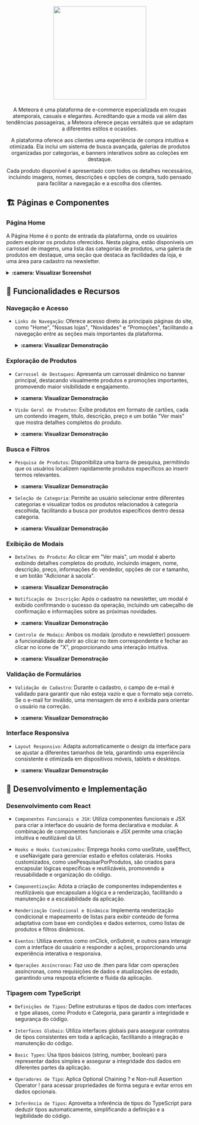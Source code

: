 <h1 align="center" id="descricao"><img width="250px" src="https://github.com/user-attachments/assets/8e7c44e5-7ece-4821-a625-98fb1be5b6ec"></h1>

<p align="center">A Meteora é uma plataforma de e-commerce especializada em roupas atemporais, casuais e elegantes. Acreditando que a moda vai além das tendências passageiras, a Meteora oferece peças versáteis que se adaptam a diferentes estilos e ocasiões.</p>

<p align="center">A plataforma oferece aos clientes uma experiência de compra intuitiva e otimizada. Ela inclui um sistema de busca avançada, galerias de produtos organizadas por categorias, e banners interativos sobre as coleções em destaque.</p>

<p align="center">Cada produto disponível é apresentado com todos os detalhes necessários, incluindo imagens, nomes, descrições e opções de compra, tudo pensado para facilitar a navegação e a escolha dos clientes.</p>

## :building_construction: Páginas e Componentes

### Página Home

A Página Home é o ponto de entrada da plataforma, onde os usuários podem explorar os produtos oferecidos. Nesta página, estão disponíveis um carrossel de imagens, uma lista das categorias de produtos, uma galeria de produtos em destaque, uma seção que destaca as facilidades da loja, e uma área para cadastro na newsletter.

<details>
    <summary><b>:camera: Visualizar Screenshot</b></summary>
    <br />
    <img src="" />
</details>

## :rocket: Funcionalidades e Recursos

### Navegação e Acesso

-   `Links de Navegação`: Oferece acesso direto às principais páginas do site, como "Home", "Nossas lojas", "Novidades" e "Promoções", facilitando a navegação entre as seções mais importantes da plataforma.

    <details>
        <summary><b>:camera: Visualizar Demonstração</b></summary>
        <br />
        <img src="" />
    </details>

### Exploração de Produtos

-   `Carrossel de Destaques`: Apresenta um carrossel dinâmico no banner principal, destacando visualmente produtos e promoções importantes, promovendo maior visibilidade e engajamento.

    <details>
        <summary><b>:camera: Visualizar Demonstração</b></summary>
        <br />
        <img src="" />
    </details>

-   `Visão Geral de Produtos`: Exibe produtos em formato de cartões, cada um contendo imagem, título, descrição, preço e um botão "Ver mais" que mostra detalhes completos do produto.

    <details>
        <summary><b>:camera: Visualizar Demonstração</b></summary>
        <br />
        <img src="" />
    </details>

### Busca e Filtros

-   `Pesquisa de Produtos`: Disponibiliza uma barra de pesquisa, permitindo que os usuários localizem rapidamente produtos específicos ao inserir termos relevantes.

    <details>
        <summary><b>:camera: Visualizar Demonstração</b></summary>
        <br />
        <img src="" />
    </details>

-   `Seleção de Categoria`: Permite ao usuário selecionar entre diferentes categorias e visualizar todos os produtos relacionados à categoria escolhida, facilitando a busca por produtos específicos dentro dessa categoria.

    <details>
        <summary><b>:camera: Visualizar Demonstração</b></summary>
        <br />
        <img src="" />
    </details>

### Exibição de Modais

-   `Detalhes do Produto`: Ao clicar em "Ver mais", um modal é aberto exibindo detalhes completos do produto, incluindo imagem, nome, descrição, preço, informações do vendedor, opções de cor e tamanho, e um botão "Adicionar à sacola".

    <details>
        <summary><b>:camera: Visualizar Demonstração</b></summary>
        <br />
        <img src="" />
    </details>

-   `Notificação de Inscrição`: Após o cadastro na newsletter, um modal é exibido confirmando o sucesso da operação, incluindo um cabeçalho de confirmação e informações sobre as próximas novidades.

    <details>
        <summary><b>:camera: Visualizar Demonstração</b></summary>
        <br />
        <img src="" />
    </details>

-   `Controle de Modais`: Ambos os modais (produto e newsletter) possuem a funcionalidade de abrir ao clicar no item correspondente e fechar ao clicar no ícone de "X", proporcionando uma interação intuitiva.

    <details>
        <summary><b>:camera: Visualizar Demonstração</b></summary>
        <br />
        <img src="" />
    </details>

### Validação de Formulários

-   `Validação de Cadastro`: Durante o cadastro, o campo de e-mail é validado para garantir que não esteja vazio e que o formato seja correto. Se o e-mail for inválido, uma mensagem de erro é exibida para orientar o usuário na correção.

    <details>
        <summary><b>:camera: Visualizar Demonstração</b></summary>
        <br />
        <img src="" />
    </details>

### Interface Responsiva

-   `Layout Responsivo`: Adapta automaticamente o design da interface para se ajustar a diferentes tamanhos de tela, garantindo uma experiência consistente e otimizada em dispositivos móveis, tablets e desktops.

    <details>
        <summary><b>:camera: Visualizar Demonstração</b></summary>
        <br />
        <img src="" />
    </details>

## :toolbox: Desenvolvimento e Implementação

### Desenvolvimento com React

-   `Componentes Funcionais e JSX`: Utiliza componentes funcionais e JSX para criar a interface do usuário de forma declarativa e modular. A combinação de componentes funcionais e JSX permite uma criação intuitiva e reutilizável da UI.

-   `Hooks e Hooks Customizados`: Emprega hooks como useState, useEffect, e useNavigate para gerenciar estado e efeitos colaterais. Hooks customizados, como usePesquisarPorProdutos, são criados para encapsular lógicas específicas e reutilizáveis, promovendo a reusabilidade e organização do código.

-   `Componentização`: Adota a criação de componentes independentes e reutilizáveis que encapsulam a lógica e a renderização, facilitando a manutenção e a escalabilidade da aplicação.

-   `Renderização Condicional e Dinâmica`: Implementa renderização condicional e mapeamento de listas para exibir conteúdo de forma adaptativa com base em condições e dados externos, como listas de produtos e filtros dinâmicos.

-   `Eventos`: Utiliza eventos como onClick, onSubmit, e outros para interagir com a interface do usuário e responder a ações, proporcionando uma experiência interativa e responsiva.

-   `Operações Assíncronas`: Faz uso de .then para lidar com operações assíncronas, como requisições de dados e atualizações de estado, garantindo uma resposta eficiente e fluida da aplicação.

### Tipagem com TypeScript

-   `Definições de Tipos`: Define estruturas e tipos de dados com interfaces e type aliases, como Produto e Categoria, para garantir a integridade e segurança do código.

-   `Interfaces Globais`: Utiliza interfaces globais para assegurar contratos de tipos consistentes em toda a aplicação, facilitando a integração e manutenção do código.

-   `Basic Types`: Usa tipos básicos (string, number, boolean) para representar dados simples e assegurar a integridade dos dados em diferentes partes da aplicação.

-   `Operadores de Tipo`: Aplica Optional Chaining ? e Non-null Assertion Operator ! para acessar propriedades de forma segura e evitar erros em dados opcionais.

-   `Inferência de Tipos`: Aproveita a inferência de tipos do TypeScript para deduzir tipos automaticamente, simplificando a definição e a legibilidade do código.

